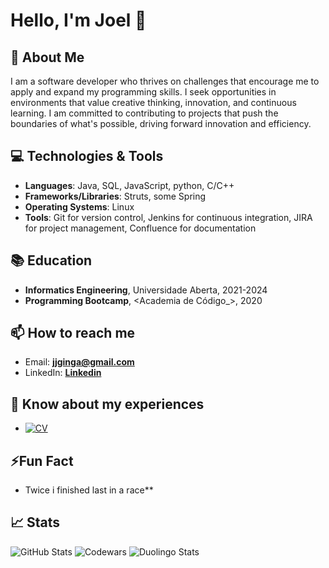 # Hello, I'm Joel 👋

## 🌟 About Me
I am a software developer who thrives on challenges that encourage me to apply and expand my programming skills. I seek opportunities in environments that value creative thinking, innovation, and continuous learning. I am committed to contributing to projects that push the boundaries of what's possible, driving forward innovation and efficiency.

## 💻 Technologies & Tools
- **Languages**: Java, SQL, JavaScript, python, C/C++
- **Frameworks/Libraries**: Struts, some Spring
- **Operating Systems**: Linux
- **Tools**:  Git for version control, Jenkins for continuous integration, JIRA for project management, Confluence for documentation



## 📚 Education
- **Informatics Engineering**, Universidade Aberta, 2021-2024
- **Programming Bootcamp**, <Academia de Código_>, 2020

## 📫 How to reach me
- Email: **jjginga@gmail.com**
- LinkedIn: <a href="https://linkedin.com/in/jjginga" target="blank">**Linkedin**</a>

## 📄 Know about my experiences
- [![CV](https://img.shields.io/static/v1?label=CV&message=View%20My%20CV&color=blue)](https://praticamentequenianos.com/cv/cv_JJGinga_en.pdf)


## ⚡Fun Fact
- Twice i finished last in a race**

## 📈 Stats
![GitHub Stats](https://github-readme-stats.vercel.app/api?username=jjginga&show_icons=true&theme=radical)
![Codewars](https://github.r2v.ch/codewars?user=jjginga&stroke=COLOR)
![Duolingo Stats](https://duolingo-stats-card.vercel.app/api?id=383348141)
